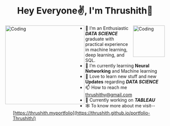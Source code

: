 

<!---
Thrushith/Thrushith is a ✨ special ✨ repository because its `README.md` (this file) appears on your GitHub profile.
You can click the Preview link to take a look at your changes.
--->
#### <p align = "center"><h1 align = "center">Hey Everyone✌️, I'm Thrushith👋</h1></p>



<img align="left" alt="Coding" width="250" src="https://th.bing.com/th/id/R.fcd123fafe814c5007b3eabcff9689da?rik=m79PhfcMlX4eOg&riu=http%3a%2f%2f25.media.tumblr.com%2fee5078721ddb2c202e4b67674c9ac40f%2ftumblr_mgfkslJuRX1ri23bwo1_500.gif&ehk=aa%2beXSgtlLDiapYgCOej3d0Q7M5PLQoQupwELyMd8AY%3d&risl=&pid=ImgRaw&r=0">
<img align="right" alt="Coding" width="100" src="https://orig00.deviantart.net/34de/f/2012/204/b/c/grass_block_by_barakaldo-d58bi3u.gif">


- 👀 I’m an  Enthusiastic <i><b>DATA SCIENCE</b></i> graduate with practical experience in machine learning, deep learning, and SQL.
- 🌱 I’m currently learning <b>Neural Networking</b> and Machine learning
- 💞️ Love to learn new stuff and new <b>Updates</b> regarding <b><i>DATA SCIENCE</i></b>
- 📫 How to reach me thrushithy@gmail.com
- 📖 Currently working on <i><b>TABLEAU</b></i> <br>
- 🕸️ To know more about me visit--[https://thrushith.myportfolio](https://thrushith.github.io/portfolio-Thrushith/)
  
